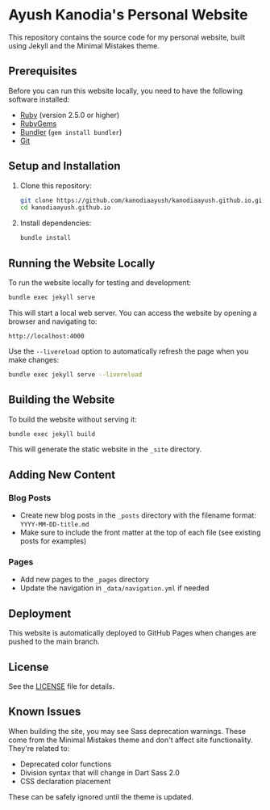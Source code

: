 # Ayush Kanodia's Personal Website

This repository contains the source code for my personal website, built using Jekyll and the Minimal Mistakes theme.

## Prerequisites

Before you can run this website locally, you need to have the following software installed:

- [Ruby](https://www.ruby-lang.org/en/documentation/installation/) (version 2.5.0 or higher)
- [RubyGems](https://rubygems.org/pages/download)
- [Bundler](https://bundler.io/) (`gem install bundler`)
- [Git](https://git-scm.com/downloads)

## Setup and Installation

1. Clone this repository:
   ```bash
   git clone https://github.com/kanodiaayush/kanodiaayush.github.io.git
   cd kanodiaayush.github.io
   ```

2. Install dependencies:
   ```bash
   bundle install
   ```

## Running the Website Locally

To run the website locally for testing and development:

```bash
bundle exec jekyll serve
```

This will start a local web server. You can access the website by opening a browser and navigating to:
```
http://localhost:4000
```

Use the `--livereload` option to automatically refresh the page when you make changes:
```bash
bundle exec jekyll serve --livereload
```

## Building the Website

To build the website without serving it:

```bash
bundle exec jekyll build
```

This will generate the static website in the `_site` directory.

## Adding New Content

### Blog Posts
- Create new blog posts in the `_posts` directory with the filename format: `YYYY-MM-DD-title.md`
- Make sure to include the front matter at the top of each file (see existing posts for examples)

### Pages
- Add new pages to the `_pages` directory
- Update the navigation in `_data/navigation.yml` if needed

## Deployment

This website is automatically deployed to GitHub Pages when changes are pushed to the main branch.

## License

See the [LICENSE](LICENSE) file for details. 

## Known Issues

When building the site, you may see Sass deprecation warnings. These come from the Minimal Mistakes theme and don't affect site functionality. They're related to:
- Deprecated color functions
- Division syntax that will change in Dart Sass 2.0
- CSS declaration placement

These can be safely ignored until the theme is updated. 